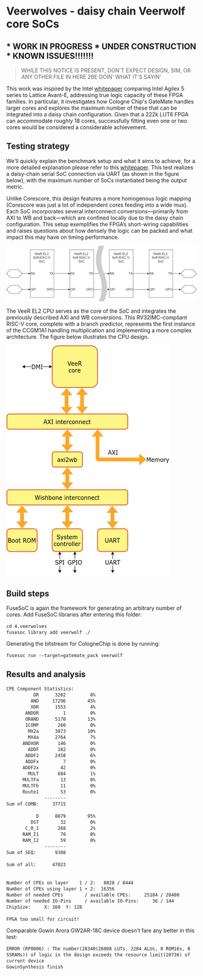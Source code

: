 # Veerwolves - daisy chain Veerwolf core SoCs
## * WORK IN PROGRESS * UNDER CONSTRUCTION * KNOWN ISSUES!!!!!!!
> WHILE THIS NOTICE IS PRESENT, DON'T EXPECT DESIGN, SIM, OR ANY OTHER FILE IN HERE 2BE DOIN' WHAT IT'S SAYIN'

This work was inspired by the Intel [whitepaper](https://cdrdv2-public.intel.com/833305/comparing-the-real-world-capacity-of-agilex-5-fpgas-whitepaper.pdf) comparing Intel Agilex 5 series to Lattice Avant-E, addressing true logic capacity of these FPGA families. In particular, it investigates how Cologne Chip's GateMate handles larger cores and explores the maximum number of these that can be integrated into a daisy chain configuration. Given that a 222k LUT6 FPGA can accommodate roughly 18 cores, successfully fitting even one or two cores would be considered a considerable achievement.

## Testing strategy
We'll quickly explain the benchmark setup and what it aims to achieve, for a more detailed explanation please refer to this  [whitepaper](https://cdrdv2-public.intel.com/833305/comparing-the-real-world-capacity-of-agilex-5-fpgas-whitepaper.pdf). This test realizes a daisy-chain serial SoC connection via UART (as shown in the figure below), with the maximum number of SoCs instantiated being the output metric.

Unlike Corescore, this design features a more homogenous logic mapping (Corescore was just a lot of independent cores feeding into a wide mux). Each SoC incorporates several interconnect conversions—primarily from AXI to WB and back—which are confined locally due to the daisy chain configuration. This setup exemplifies the FPGA’s short-wiring capabilities and raises questions about how densely the logic can be packed and what impact this may have on timing performance.

![SOC](0.doc/veerwolf-chain.png)


The VeeR EL2 CPU serves as the core of the SoC and integrates the previously described AXI and WB conversions. This RV32IMC-compliant RISC-V core, complete with a branch predictor, represents the first instance of the CCGM1A1 handling multiplication and implementing a more complex architecture. The figure below illustrates the CPU design.

![veerwolves](0.doc/veerwolf_core.png) 
## Build steps
FuseSoC is again the framework for generating an arbitrary number of cores. Add FuseSoC libraries after entering this folder:
```
cd 4.veerwolves
fusesoc library add veerwolf ./
```
Generating the bitstream for CologneChip is done by running:
```
fusesoc run --target=gatemate_pack veerwolf
```


## Results and analysis
```
CPE Component Statistics:
          OR      3202         8%
         AND     17296        45%
         XOR      1553         4%
       ANDOR         1         0%
       ORAND      5170        13%
       ICOMP       260         0%
        MX2a      3873        10%
        MX4a      2764         7%
      ANDXOR       146         0%
        ADDF       182         0%
       ADDF2      2458         6%
       ADDFx         7         0%
      ADDF2x        42         0%
        MULT       684         1%
      MULTFa        13         0%
      MULTFb        11         0%
      Route1        53         0%
              --------
Sum of COMB:     37715

           D      8879        95%
         DST        32         0%
       C_0_1       268         2%
      RAM_I1        70         0%
      RAM_I2        59         0%
              --------
Sum of SEQ:       9308

Sum of all:      47023


Number of CPEs on layer    1 / 2:   8828 / 8444
Number of CPEs using layer 1 + 2:  16356
Number of needed CPEs        / available CPEs:     25184 / 20480
Number of needed IO-Pins     / available IO-Pins:     36 / 144
ChipSize:     X: 160  Y: 128

FPGA too small for circuit!
```

Comparable Gowin Arora GW2AR-18C device doesn't fare any better in this test: 
```
ERROR (RP0006) : The number(28340(26008 LUTs, 2284 ALUs, 0 ROM16s, 8 SSRAMs)) of logic in the design exceeds the resource limit(20736) of current device
GowinSynthesis finish
```